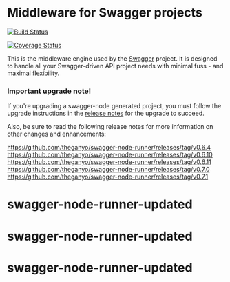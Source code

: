 # Middleware for Swagger projects

[![Build Status](https://travis-ci.org/theganyo/swagger-node-runner.svg?branch=master)](https://travis-ci.org/swagger-api/swagger-node-runner)

[![Coverage Status](https://coveralls.io/repos/theganyo/swagger-node-runner/badge.svg?branch=sway&service=github)](https://coveralls.io/github/theganyo/swagger-node-runner)

This is the middleware engine used by the [Swagger](https://www.npmjs.com/package/swagger) project. It is designed to handle all your Swagger-driven API project needs with minimal fuss - and maximal flexibility.

### Important upgrade note!

If you're upgrading a swagger-node generated project, you must follow the upgrade instructions in the [release notes](https://github.com/theganyo/swagger-node-runner/releases/tag/v0.6.0) for the upgrade to succeed.

Also, be sure to read the following release notes for more information on other changes and enhancements:

https://github.com/theganyo/swagger-node-runner/releases/tag/v0.6.4  
https://github.com/theganyo/swagger-node-runner/releases/tag/v0.6.10  
https://github.com/theganyo/swagger-node-runner/releases/tag/v0.6.11  
https://github.com/theganyo/swagger-node-runner/releases/tag/v0.7.0  
https://github.com/theganyo/swagger-node-runner/releases/tag/v0.7.1
# swagger-node-runner-updated
# swagger-node-runner-updated
# swagger-node-runner-updated
